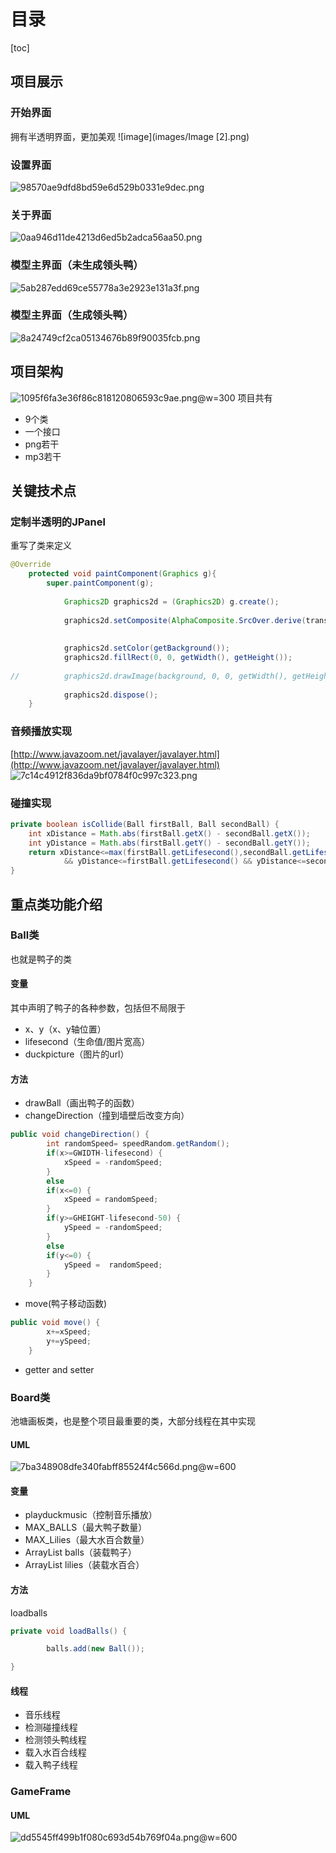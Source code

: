 # 目录
[toc]
## 项目展示
### 开始界面
拥有半透明界面，更加美观
![image](images/Image [2].png)

### 设置界面
![98570ae9dfd8bd59e6d529b0331e9dec.png](en-resource://database/30543:1)

### 关于界面
![0aa946d11de4213d6ed5b2adca56aa50.png](en-resource://database/30545:1)

### 模型主界面（未生成领头鸭）
![5ab287edd69ce55778a3e2923e131a3f.png](en-resource://database/30547:1)

### 模型主界面（生成领头鸭）
![8a24749cf2ca05134676b89f90035fcb.png](en-resource://database/30549:1)



## 项目架构
![1095f6fa3e36f86c818120806593c9ae.png](en-resource://database/30533:1)@w=300
项目共有

* 9个类
* 一个接口
* png若干
* mp3若干


## 关键技术点
### 定制半透明的JPanel
重写了类来定义
```java
@Override
	protected void paintComponent(Graphics g){
		super.paintComponent(g);
		
			Graphics2D graphics2d = (Graphics2D) g.create();
			
			graphics2d.setComposite(AlphaComposite.SrcOver.derive(transparency));
			
			
			graphics2d.setColor(getBackground());
			graphics2d.fillRect(0, 0, getWidth(), getHeight());
			
//			graphics2d.drawImage(background, 0, 0, getWidth(), getHeight(), 46, 114, 315, 521, this);
			
			graphics2d.dispose();
	}

```
### 音频播放实现

[http://www.javazoom.net/javalayer/javalayer.html](http://www.javazoom.net/javalayer/javalayer.html)
![7c14c4912f836da9bf0784f0c997c323.png](en-resource://database/30535:1)


### 碰撞实现
```java
private boolean isCollide(Ball firstBall, Ball secondBall) {
	int xDistance = Math.abs(firstBall.getX() - secondBall.getX());
	int yDistance = Math.abs(firstBall.getY() - secondBall.getY());
	return xDistance<=max(firstBall.getLifesecond(),secondBall.getLifesecond())
			&& yDistance<=firstBall.getLifesecond() && yDistance<=secondBall.getLifesecond();
}
```




## 重点类功能介绍
### Ball类
也就是鸭子的类
#### 变量
其中声明了鸭子的各种参数，包括但不局限于

* x、y（x、y轴位置）
* lifesecond（生命值/图片宽高）
* duckpicture（图片的url）

#### 方法

* drawBall（画出鸭子的函数）
* changeDirection（撞到墙壁后改变方向）
```java
public void changeDirection() {
		int randomSpeed= speedRandom.getRandom();
		if(x>=GWIDTH-lifesecond) {
			xSpeed = -randomSpeed;
		}
		else
		if(x<=0) {
			xSpeed = randomSpeed;
		}
		if(y>=GHEIGHT-lifesecond-50) {
			ySpeed = -randomSpeed;
		}
		else
		if(y<=0) {	
			ySpeed =  randomSpeed;
		}
	}
```

* move(鸭子移动函数)
```java
public void move() {
		x+=xSpeed;
		y+=ySpeed;
	}
```
* getter and setter


### Board类
池塘画板类，也是整个项目最重要的类，大部分线程在其中实现

#### UML
![7ba348908dfe340fabff85524f4c566d.png](en-resource://database/30537:1)@w=600

#### 变量

* playduckmusic（控制音乐播放）
* MAX_BALLS（最大鸭子数量）
* MAX_Lilies（最大水百合数量）
* ArrayList <Ball> balls（装载鸭子）
* ArrayList <lilies> lilies（装载水百合）

#### 方法
loadballs
```java
private void loadBalls() {

		balls.add(new Ball());

}
```

#### 线程

* 音乐线程
* 检测碰撞线程
* 检测领头鸭线程
* 载入水百合线程
* 载入鸭子线程





### GameFrame
#### UML
![dd5545ff499b1f080c693d54b769f04a.png](en-resource://database/30539:1)@w=600
